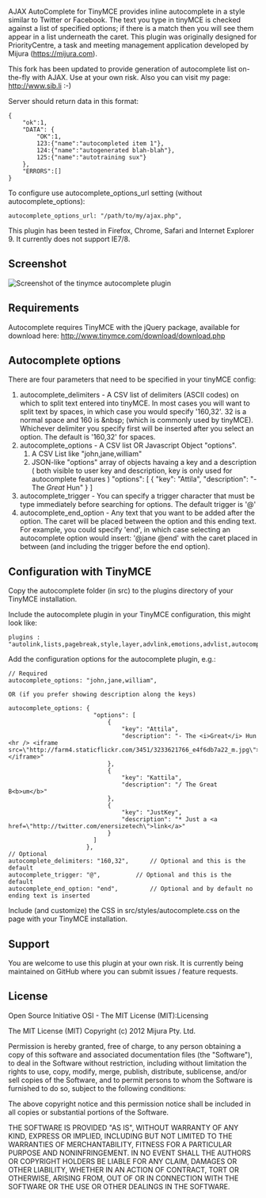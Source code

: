 AJAX AutoComplete for TinyMCE provides inline autocomplete in a style similar to Twitter or Facebook.  The text you type in tinyMCE is checked against a list of specified options; if there is a match then you will see them appear in a list underneath the caret. This plugin was originally designed for PriorityCentre, a task and meeting management application developed by Mijura (https://mijura.com).  

This fork has been updated to provide generation of autocomplete list on-the-fly with AJAX. Use at your own risk. Also you can visit my page: http://www.sib.li :-)

Server should return data in this format:
```
{
	"ok":1,
	"DATA": {
		"OK":1,
		123:{"name":"autocompleted item 1"},
		124:{"name":"autogenerated blah-blah"},
		125:{"name":"autotraining sux"}
	},
	"ERRORS":[]
}
```

To configure use autocomplete_options_url setting (without autocomplete_options):
```
autocomplete_options_url: "/path/to/my/ajax.php",
```

This plugin has been tested in Firefox, Chrome, Safari and Internet Explorer 9. It currently does not support IE7/8. 

## Screenshot

![Screenshot of the tinymce autocomplete plugin](http://i.imgur.com/riKIZ.png)

## Requirements
Autocomplete requires TinyMCE with the jQuery package, available for download here: http://www.tinymce.com/download/download.php

## Autocomplete options
There are four parameters that need to be specified in your tinyMCE config:

1. autocomplete_delimiters - A CSV list of delimiters (ASCII codes) on which to split text entered into tinyMCE. In most cases you will want to split text by spaces, in which case you would specify '160,32'. 32 is a normal space and 160 is &amp;nbsp; (which is commonly used by tinyMCE). Whichever delimiter you specify first will be inserted after you select an option.  The default is '160,32' for spaces. 
2. autocomplete_options - A CSV list OR Javascript Object "options". 
   1. A CSV List like "john,jane,william"
   2. JSON-like "options" array of objects havaing a key and a description ( both visible to user key and description, key is only used for autocomplete features ) 
      "options": [
                  {
                        "key": "Attila",
                        "description": "- The <i>Great</i> Hun"
                  }
               ]
3. autocomplete_trigger -  You can specify a trigger character that must be type immediately before searching for options.  The default trigger is '@' 
4. autocomplete_end_option - Any text that you want to be added after the option.  The caret will be placed between the option and this ending text.  For example, you could specify 'end', in which case selecting an autocomplete option would insert: '@jane  @end' with the caret placed in between (and including the trigger before the end option).

## Configuration with TinyMCE

Copy the autocomplete folder (in src) to the plugins directory of your TinyMCE installation.  

Include the autocomplete plugin in your TinyMCE configuration, this might look like:

```
plugins : "autolink,lists,pagebreak,style,layer,advlink,emotions,advlist,autocomplete",
```

 Add the configuration options for the autocomplete plugin, e.g.:

```
// Required
autocomplete_options: "john,jane,william", 

OR (if you prefer showing description along the keys)

autocomplete_options: {
						"options": [
							{
								"key": "Attila",
								"description": "- The <i>Great</i> Hun <hr /> <iframe src=\"http://farm4.staticflickr.com/3451/3233621766_e4f6db7a22_m.jpg\"></iframe>"
							},
							{
								"key": "Kattila",
								"description": "/ The Great B<b>um</b>"
							},
							{
								"key": "JustKey",
								"description": "* Just a <a href=\"http://twitter.com/enersizetech\">link</a>"
							}
						]
 					  },
// Optional
autocomplete_delimiters: "160,32",		// Optional and this is the default 
autocomplete_trigger: "@",			// Optional and this is the default
autocomplete_end_option: "end",			// Optional and by default no ending text is inserted
```

Include (and customize) the CSS in src/styles/autocomplete.css on the page with your TinyMCE installation. 

## Support 
You are welcome to use this plugin at your own risk.  It is currently being maintained on GitHub where you can submit issues / feature requests. 

## License
Open Source Initiative OSI - The MIT License (MIT):Licensing

The MIT License (MIT)
Copyright (c) 2012 Mijura Pty. Ltd.

Permission is hereby granted, free of charge, to any person obtaining a copy of this software and associated documentation files (the "Software"), to deal in the Software without restriction, including without limitation the rights to use, copy, modify, merge, publish, distribute, sublicense, and/or sell copies of the Software, and to permit persons to whom the Software is furnished to do so, subject to the following conditions:

The above copyright notice and this permission notice shall be included in all copies or substantial portions of the Software.

THE SOFTWARE IS PROVIDED "AS IS", WITHOUT WARRANTY OF ANY KIND, EXPRESS OR IMPLIED, INCLUDING BUT NOT LIMITED TO THE WARRANTIES OF MERCHANTABILITY, FITNESS FOR A PARTICULAR PURPOSE AND NONINFRINGEMENT. IN NO EVENT SHALL THE AUTHORS OR COPYRIGHT HOLDERS BE LIABLE FOR ANY CLAIM, DAMAGES OR OTHER LIABILITY, WHETHER IN AN ACTION OF CONTRACT, TORT OR OTHERWISE, ARISING FROM, OUT OF OR IN CONNECTION WITH THE SOFTWARE OR THE USE OR OTHER DEALINGS IN THE SOFTWARE.
